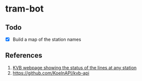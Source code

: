 # tram-bot


## Todo

- [x] Build a map of the station names

## References

1. [KVB webpage showing the status of the lines at any station](https://www.kvb.koeln/haltestellen/overview/46/)
2. https://github.com/KoelnAPI/kvb-api